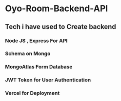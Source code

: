 # Oyo-Room-Backend-API

## Tech i have used to Create backend
### Node JS , Express For API
### Schema on Mongo
### MongoAtlas Form Database
### JWT Token for User Authentication
### Vercel for Deployment
